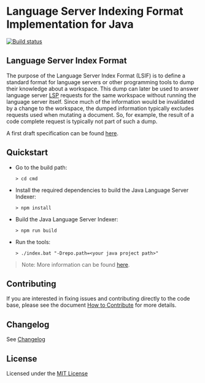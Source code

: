 # Language Server Indexing Format Implementation for Java
[![Build status](https://dev.azure.com/mseng/VSJava/_apis/build/status/LSIF-Java/LSIF-Java)](https://dev.azure.com/mseng/VSJava/_build/latest?definitionId=8346)

## Language Server Index Format

The purpose of the Language Server Index Format (LSIF) is to define a standard format for language servers or other programming tools to dump their knowledge about a workspace. This dump can later be used to answer language server [LSP](https://microsoft.github.io/language-server-protocol/) requests for the same workspace without running the language server itself. Since much of the information would be invalidated by a change to the workspace, the dumped information typically excludes requests used when mutating a document. So, for example, the result of a code complete request is typically not part of such a dump.

A first draft specification can be found [here](https://github.com/Microsoft/language-server-protocol/blob/master/indexFormat/specification.md).

## Quickstart

- Go to the build path:

  `> cd cmd`

- Install the required dependencies to build the Java Language Server Indexer:

  `> npm install` 

- Build the Java Language Server Indexer:

  `> npm run build`

- Run the tools:

  `> ./index.bat "-Drepo.path=<your java project path>"`

> Note: More information can be found [here](./cmd/README.md).

## Contributing

If you are interested in fixing issues and contributing directly to the code base, please see the document [How to Contribute](./CONTRIBUTING.md) for more details.

## Changelog
See [Changelog](./CHANGELOG.md)

## License
Licensed under the [MIT License](./LICENSE)
